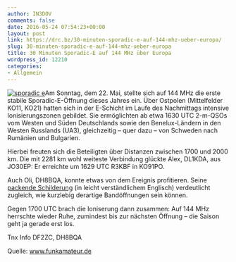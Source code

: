```yaml
---
author: IN3DOV
comments: false
date: 2016-05-24 07:54:23+00:00
layout: post
link: https://drc.bz/30-minuten-sporadic-e-auf-144-mhz-ueber-europa/
slug: 30-minuten-sporadic-e-auf-144-mhz-ueber-europa
title: 30 Minuten Sporadic-E auf 144 MHz über Europa
wordpress_id: 12210
categories:
- Allgemein
---
```


[![sporadic e](https://drc.bz/wp-content/uploads/2016/05/sporadic-e.bmp)](https://drc.bz/wp-content/uploads/2016/05/sporadic-e.bmp)Am Sonntag, dem 22. Mai, stellte sich auf 144 MHz die erste stabile Sporadic-E-Öffnung dieses Jahres ein. Über Ostpolen (Mittelfelder KO11, KO21) hatten sich in der E-Schicht im Laufe des Nachmittags intensive Ionisierungszonen gebildet. Sie ermöglichten ab etwa 1630 UTC 2-m-QSOs vom Westen und Süden Deutschlands sowie den Benelux-Ländern in den Westen Russlands (UA3), gleichzeitig – quer dazu – von Schweden nach Rumänien und Bulgarien.

Hierbei freuten sich die Beteiligten über Distanzen zwischen 1700 und 2000 km. Die mit 2281 km wohl weiteste Verbindung glückte Alex, DL1KDA, aus JO30EP: Er erreichte um 1629 UTC R3KBF in KO91PO.

Auch Oli, DH8BQA, konnte etwas von dem Ereignis profitieren. Seine [packende Schilderung](http://www.dh8bqa.de/first-2-m-es-opening-this-year/) (in leicht verständlichem Englisch) verdeutlicht zugleich, wie kurzlebig derartige Bandöffnungen sein können.

Gegen 1700 UTC brach die Ioniserung dann zusammen: Auf 144 MHz herrschte wieder Ruhe, zumindest bis zur nächsten Öffnung – die Saison geht ja gerade erst los.

Tnx Info DF2ZC, DH8BQA

Quelle: www.funkamateur.de
